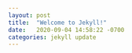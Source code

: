 ```yaml
---
layout: post
title:  "Welcome to Jekyll!"
date:   2020-09-04 14:58:22 -0700
categories: jekyll update
---
```

